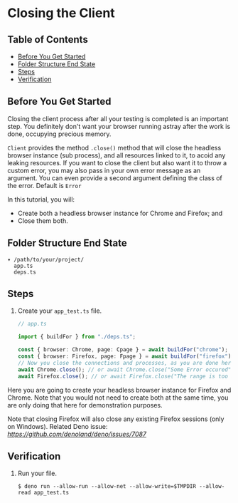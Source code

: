 # Closing the Client

## Table of Contents

- [Before You Get Started](#before-you-get-started)
- [Folder Structure End State](#folder-structure-end-state)
- [Steps](#steps)
- [Verification](#verification)

## Before You Get Started

Closing the client process after all your testing is completed is an important
step. You definitely don't want your browser running astray after the work is
done, occupying precious memory.

`Client` provides the method `.close()` method that will close the headless
browser instance (sub process), and all resources linked to it, to acoid any
leaking resources. If you want to close the client but also want it to throw a
custom error, you may also pass in your own error message as an argument. You
can even provide a second argument defining the class of the error. Default is
`Error`

In this tutorial, you will:

- Create both a headless browser instance for Chrome and Firefox; and
- Close them both.

## Folder Structure End State

```text
▾ /path/to/your/project/
  app.ts
  deps.ts
```

## Steps

1. Create your `app_test.ts` file.

   ```typescript
   // app.ts

   import { buildFor } from "./deps.ts";

   const { browser: Chrome, page: Cpage } = await buildFor("chrome");
   const { browser: Firefox, page: Fpage } = await buildFor("firefox");
   // Now you close the connections and processes, as you are done here
   await Chrome.close(); // or await Chrome.close("Some Error occured") to close and throw an Error
   await Firefox.close(); // or await Firefox.close("The range is too big!", RangeError) to close and throw a RangeError
   ```

Here you are going to create your headless browser instance for Firefox and
Chrome. Note that you would not need to create both at the same time, you are
only doing that here for demonstration purposes.

Note that closing Firefox will also close any existing Firefox sessions (only on
Windows). Related Deno issue: _https://github.com/denoland/deno/issues/7087_

## Verification

1. Run your file.

   ```shell
   $ deno run --allow-run --allow-net --allow-write=$TMPDIR --allow-read app_test.ts
   ```
